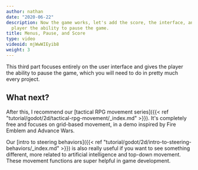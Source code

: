 ```yaml
---
author: nathan
date: "2020-06-22"
description: Now the game works, let's add the score, the interface, and give the
  player the ability to pause the game.
title: Menus, Pause, and Score
type: video
videoid: mjWwWIEyib8
weight: 3
---
```


This third part focuses entirely on the user interface and gives the player the ability to pause the game, which you will need to do in pretty much every project.

## What next?

After this, I recommend our [tactical RPG movement series]({{< ref "tutorial/godot/2d/tactical-rpg-movement/_index.md" >}}). It's completely free and focuses on grid-based movement, in a demo inspired by Fire Emblem and Advance Wars.

Our [intro to steering behaviors]({{< ref "tutorial/godot/2d/intro-to-steering-behaviors/_index.md" >}}) is also really useful if you want to see something different, more related to artificial intelligence and top-down movement. These movement functions are super helpful in game development.
